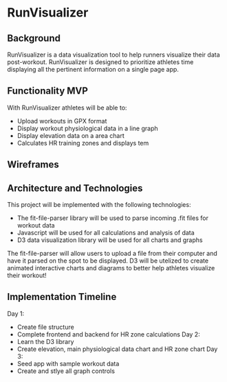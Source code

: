 # RunVisualizer
 
## Background

RunVisualizer is a data visualization tool to help runners visualize their data post-workout. RunVisualizer is designed to prioritize athletes time displaying all the pertinent information on a single page app.

## Functionality MVP

With RunVisualizer athletes will be able to:
* Upload workouts in GPX format
* Display workout physiological data in a line graph
* Display elevation data on a area chart
* Calculates HR training zones and displays tem

## Wireframes



## Architecture and Technologies

This project will be implemented with the following technologies:

* The fit-file-parser library will be used to parse incoming .fit files for workout data
* Javascript will be used for all calculations and analysis of data
* D3 data visualization library will be used for all charts and graphs

The fit-file-parser will allow users to upload a file from their computer and have it parsed on the spot to be displayed. D3 will be utelized to create animated interactive charts and diagrams to better help athletes visualize their workout!


## Implementation Timeline

Day 1: 
* Create file structure
* Complete frontend and backend for HR zone calculations
Day 2: 
* Learn the D3 library
* Create elevation, main physiological data chart and HR zone chart
Day 3:
* Seed app with sample workout data
* Create and stlye all graph controls

